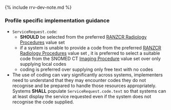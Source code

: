 {% include rrv-dev-note.md %}

### Profile specific implementation guidance
- `ServiceRequest.code`:
  - **SHOULD** be selected from the preferred <a href="ValueSet-ranzcr-radiology-procedures.html">RANZCR Radiology Procedures</a> value set
  - if a system is unable to provide a code from the preferred <a href="ValueSet-ranzcr-radiology-procedures.html">RANZCR Radiology Procedures</a> value set , it is preferred to select a suitable code from the SNOMED CT <a href="https://healthterminologies.gov.au/fhir/ValueSet/imaging-procedure-1">Imaging Procedure</a> value set over only supplying local codes
  - coding is preferred over supplying only free text with no codes
- The use of coding can vary significantly across systems, implementers need to understand that they may encounter codes they do not recognise and be prepared to handle those resources appropriately. Systems **SHALL** populate `ServiceRequest.code.text` so that systems can at least display the service requested even if the system does not recognise the code supplied.
